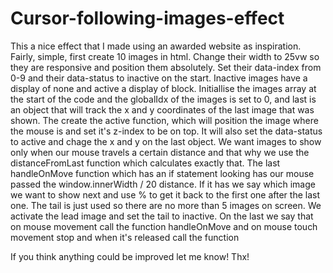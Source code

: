 # Cursor-following-images-effect
This a nice effect that I made using an awarded website as inspiration.
Fairly, simple, first create 10 images in html.
Change their width to 25vw so they are responsive and position them absolutely.
Set their data-index from 0-9 and their data-status to inactive on the start.
Inactive images have a display of none and active a display of block.
Initiallise the images array at the start of the code and the globalIdx of the images is set to 0, and last is an object that will track the x and y coordinates of the last image that was shown.
The create the active function, which will position the image where the mouse is and set it's z-index to be on top.
It will also set the data-status to active and chage the x and y on the last object.
We want images to show only when our mouse travels a certain distance and that why we use the distanceFromLast function which calculates exactly that.
The last handleOnMove function which has an if statement looking has our mouse passed the window.innerWidth / 20 distance.
If it has we say which image we want to show next and use % to get it back to the first one after the last one.
The tail is just used so there are no more than 5 images on screen.
We activate the lead image and set the tail to inactive.
On the last we say that on mouse movement call the function handleOnMove and on mouse touch movement stop and when it's released call the function

If you think anything could be improved let me know!
Thx!
